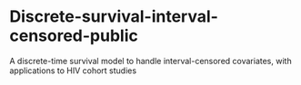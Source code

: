 # Discrete-survival-interval-censored-public
A discrete-time survival model to handle interval-censored covariates, with applications to HIV cohort studies
